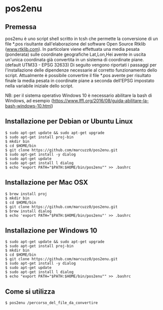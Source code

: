 # pos2enu
## Premessa
pos2enu è uno script shell scritto in tcsh che permette la conversione di un file *.pos risultante dall'elaborazione del software Open Source Rtklib (www.rtklib.com).
In particolare viene effettuata una media pesata (ponderata) sulle coordinate geografiche Lat,Lon,Hei avente in uscita un'unica
coordinata già convertita in un sistema di coordinate piane. (default UTM33 - EPSG 32633)
Di seguito vengono riportati i passaggi per l'installazione delle dipendenze necessarie al corretto funzionamento dello script.
Attualmente è possibile convertire il file *.pos avente per risultato finale la media pesata in coordinate piane a seconda dell'EPSG impostato nella variabile iniziale dello script.

NB: per il sistema operativo Windows 10 è necessario abilitare la bash di Windows, ad esempio (https://www.lffl.org/2016/08/guida-abilitare-la-bash-windows-10.html)

## Installazione per Debian or Ubuntu Linux
```
$ sudo apt-get update && sudo apt-get upgrade
$ sudo apt-get install proj-bin
$ mkdir bin
$ cd $HOME/bin
$ git clone https://github.com/marcuzz0/pos2enu.git
$ sudo apt-get install -y dialog
$ sudo apt-get update
$ sudo apt-get install l dialog
$ echo "export PATH="$PATH:$HOME/bin/pos2enu"" >> .bashrc
```

## Installazione per Mac OSX
```
$ brew install proj
$ mkdir bin
$ cd $HOME/bin
$ git clone https://github.com/marcuzz0/pos2enu.git
$ brew install dialog
$ echo 'export PATH="$PATH:$HOME/bin/pos2enu"' >> .bashrc
````

## Installazione per Windows 10
```
$ sudo apt-get update && sudo apt-get upgrade
$ sudo apt-get install proj-bin
$ mkdir bin
$ cd $HOME/bin
$ git clone https://github.com/marcuzz0/pos2enu.git
$ sudo apt-get install -y dialog
$ sudo apt-get update
$ sudo apt-get install l dialog
$ echo "export PATH="$PATH:$HOME/bin/pos2enu"" >> .bashrc
```

## Come si utilizza
```
$ pos2enu /percorso_del_file_da_convertire
```
